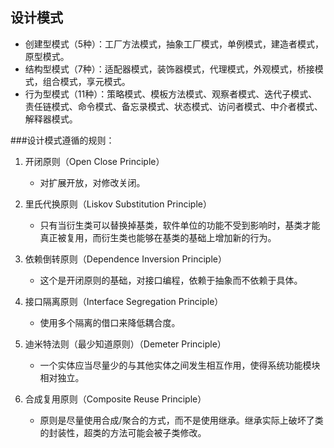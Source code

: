 ## 设计模式
* 创建型模式（5种）：工厂方法模式，抽象工厂模式，单例模式，建造者模式，原型模式。
* 结构型模式（7种）：适配器模式，装饰器模式，代理模式，外观模式，桥接模式，组合模式，享元模式。
* 行为型模式（11种）：策略模式、模板方法模式、观察者模式、迭代子模式、责任链模式、命令模式、备忘录模式、状态模式、访问者模式、中介者模式、解释器模式。

###设计模式遵循的规则：
1. 开闭原则（Open Close Principle）
    * 对扩展开放，对修改关闭。
2. 里氏代换原则（Liskov Substitution Principle）
    * 只有当衍生类可以替换掉基类，软件单位的功能不受到影响时，基类才能真正被复用，而衍生类也能够在基类的基础上增加新的行为。

3. 依赖倒转原则（Dependence Inversion Principle）
    * 这个是开闭原则的基础，对接口编程，依赖于抽象而不依赖于具体。

4. 接口隔离原则（Interface Segregation Principle）
    * 使用多个隔离的借口来降低耦合度。

5. 迪米特法则（最少知道原则）（Demeter Principle）
    * 一个实体应当尽量少的与其他实体之间发生相互作用，使得系统功能模块相对独立。

6. 合成复用原则（Composite Reuse Principle）
    * 原则是尽量使用合成/聚合的方式，而不是使用继承。继承实际上破坏了类的封装性，超类的方法可能会被子类修改。


